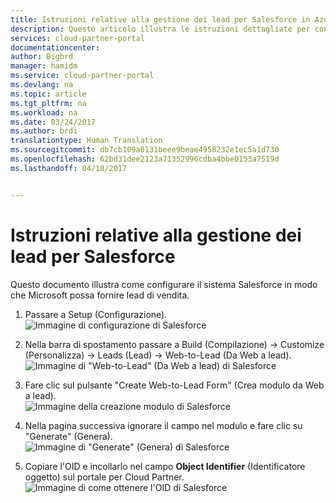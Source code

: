 ```yaml
---
title: Istruzioni relative alla gestione dei lead per Salesforce in Azure Marketplace | Microsoft Docs
description: Questo articolo illustra le istruzioni dettagliate per configurare la gestione dei lead con Salesforce.
services: cloud-partner-portal
documentationcenter: 
author: Bigbrd
manager: hamidm
ms.service: cloud-partner-portal
ms.devlang: na
ms.topic: article
ms.tgt_pltfrm: na
ms.workload: na
ms.date: 03/24/2017
ms.author: brdi
translationtype: Human Translation
ms.sourcegitcommit: db7cb109a0131beee9beae4958232e1ec5a1d730
ms.openlocfilehash: 62bd31dee2123a71352996cdba4bbe0153a7519d
ms.lasthandoff: 04/18/2017


---
```


# <a name="lead-management-instructions-for-salesforce"></a>Istruzioni relative alla gestione dei lead per Salesforce

Questo documento illustra come configurare il sistema Salesforce in modo che Microsoft possa fornire lead di vendita. 

1. Passare a Setup (Configurazione). <br/>
![Immagine di configurazione di Salesforce](./media/cloud-partner-portal-lead-management-instructions-salesforce/salesforce1.png)

2. Nella barra di spostamento passare a Build (Compilazione) -> Customize (Personalizza) -> Leads (Lead) -> Web-to-Lead (Da Web a lead). <br/>
![Immagine di "Web-to-Lead" (Da Web a lead) di Salesforce](./media/cloud-partner-portal-lead-management-instructions-salesforce/salesforce2.png)

3. Fare clic sul pulsante "Create Web-to-Lead Form" (Crea modulo da Web a lead). <br/>
![Immagine della creazione modulo di Salesforce](./media/cloud-partner-portal-lead-management-instructions-salesforce/salesforce3.png)

4. Nella pagina successiva ignorare il campo nel modulo e fare clic su "Generate" (Genera). <br/>
![Immagine di "Generate" (Genera) di Salesforce](./media/cloud-partner-portal-lead-management-instructions-salesforce/salesforce4.png)

5. Copiare l'OID e incollarlo nel campo <b>Object Identifier</b> (Identificatore oggetto) sul portale per Cloud Partner. <br/>
![Immagine di come ottenere l'OID di Salesforce](./media/cloud-partner-portal-lead-management-instructions-salesforce/salesforce5.png)

